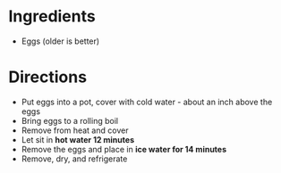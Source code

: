 Ingredients
===========

* Eggs (older is better)

Directions
==========

* Put eggs into a pot, cover with cold water - about an inch above the eggs
* Bring eggs to a rolling boil
* Remove from heat and cover
* Let sit in **hot water 12 minutes**
* Remove the eggs and place in **ice water for 14 minutes**
* Remove, dry, and refrigerate
